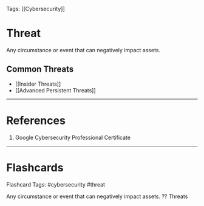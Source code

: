 Tags: [[Cybersecurity]]
# Threat

Any circumstance or event that can negatively impact assets.

## Common Threats
- [[Insider Threats]]
- [[Advanced Persistent Threats]]

---
# References

1. Google Cybersecurity Professional Certificate

---
# Flashcards

Flashcard Tags: #cybersecurity #threat 

Any circumstance or event that can negatively impact assets.
??
Threats
<!--SR:!2024-05-09,10,270!2024-04-30,1,208-->